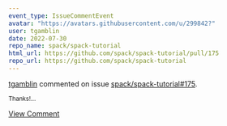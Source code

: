```yaml
---
event_type: IssueCommentEvent
avatar: "https://avatars.githubusercontent.com/u/299842?"
user: tgamblin
date: 2022-07-30
repo_name: spack/spack-tutorial
html_url: https://github.com/spack/spack-tutorial/pull/175
repo_url: https://github.com/spack/spack-tutorial
---
```


<a href='https://github.com/tgamblin' target='_blank'>tgamblin</a> commented on issue <a href='https://github.com/spack/spack-tutorial/pull/175' target='_blank'>spack/spack-tutorial#175</a>.

<small>Thanks!...</small>

<a href='https://github.com/spack/spack-tutorial/pull/175' target='_blank'>View Comment</a>